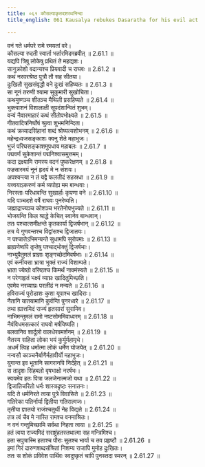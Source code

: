 ```yaml
---
title: ०६१ कौसल्याकृतदशरथनिन्दा
title_english: 061 Kausalya rebukes Dasaratha for his evil act

---
```

<div class="audioEmbed"  caption="श्रीराम-हरिसीताराममूर्ति-घनपाठिभ्यां वचनम्" src="https://archive.org/download/Ramayana-recitation-Sriram-harisItArAmamUrti-Ghanapaati-v2/Kanda_2/Kanda_2_AYK-061-Kousalya_Krutha_Dahsratha_Nindaa.mp3"></div>

  
वनं गते धर्मपरे रामे रमयतां वरे।  
कौसल्या रुदती स्वार्ता भर्तारमिदमब्रवीत् ॥ 2.61.1 ॥   
यद्यपि त्रिषु लोकेषु प्रथितं ते महद्यशः।  
सानुक्रोशो वदान्यश्च प्रियवादी च राघवः ॥ 2.61.2 ॥   
कथं नरवरश्रेष्ठ पुत्रौ तौ सह सीतया।  
दुःखितौ सुखसंवृद्धौ वने दुःखं सहिष्यतः ॥ 2.61.3 ॥   
सा नूनं तरुणी श्यामा सुकुमारी सुखोचिता।  
कथमुष्णञ्च शीतञ्च मैथिली प्रसहिष्यते ॥ 2.61.4 ॥   
भुक्त्वाशनं विशालाक्षी सूपदंशान्वितं शुभम्।  
वन्यं नैवारमाहारं कथं सीतोपभोक्ष्यते ॥ 2.61.5 ॥   
गीतवादित्रनिर्घोषं श्रुत्वा शुभमनिन्दिता।  
कथं क्रव्यादसिंहानां शब्दं श्रोष्यत्यशोभनम् ॥ 2.61.6 ॥   
महेन्द्रध्वजसङ्काशः क्वनु शेते महाभुजः।  
भुजं परिघसङ्काशमुपधाय महाबलः ॥ 2.61.7 ॥   
पद्मवर्णं सुकेशान्तं पद्मनिश्वासमुत्तमम्।  
कदा द्रक्ष्यामि रामस्य वदनं पुष्करेक्षणम् ॥ 2.61.8 ॥   
वज्रसारमयं नूनं हृदयं मे न संशयः।  
अपश्यन्त्या न तं यद्वै फलतीदं सहस्रधा ॥ 2.61.9 ॥   
यत्त्वयाऽकरुणं कर्म व्यपोह्य मम बान्धवाः।  
निरस्ताः परिधावन्ति सुखार्हाः कृपणा वने ॥ 2.61.10 ॥   
यदि पञ्चदशे वर्षे राघवः पुनरेष्यति।  
जह्याद्राज्यञ्च कोशञ्च भरतेनोपभुज्यते ॥ 2.61.11 ॥   
भोजयन्ति किल श्राद्धे केचित् स्वानेव बान्धवान्।  
ततः पश्चात्समीक्षन्ते कृतकार्या द्विजर्षभान् ॥ 2.61.12 ॥   
तत्र ये गुणवन्तश्च विद्वांसश्च द्विजातयः।  
न पश्चात्तेऽभिमन्यन्ते सुधामपि सुरोपमाः ॥ 2.61.13 ॥   
ब्राह्मणेष्वपि तृप्तेषु पश्चाद्भोक्तुं द्विजर्षभाः।  
नाभ्युपैतुमलं प्राज्ञाः शृङ्गच्छेदमिवर्षभाः ॥ 2.61.14 ॥   
एवं कनीयसा भ्रात्रा भुक्तं राज्यं विशाम्पते।  
भ्राता ज्येष्ठो वरिष्ठश्च किमर्थं नावमंस्यते ॥ 2.61.15 ॥   
न परेणाहृतं भक्ष्यं व्याघ्रः खादितुमिच्छति।  
एवमेव नरव्याघ्रः परलीढं न मन्यते ॥ 2.61.16 ॥   
हविराज्यं पुरोडाशः कुशा यूपाश्च खादिराः।  
नैतानि यातयामानि कुर्वन्ति पुनरध्वरे ॥ 2.61.17 ॥   
तथा ह्यात्तमिदं राज्यं हृतसारां सुरामिव।  
नाभिमन्तुमलं रामो नष्टसोममिवाध्वरम् ॥ 2.61.18 ॥   
नैवंविधमसत्कारं राघवो मर्षयिष्यति।  
बलवानिव शार्दूलो वालधेरवमर्शनम् ॥ 2.61.19 ॥   
नैतस्य सहिता लोका भयं कुर्युर्महामृधे।  
अधर्मं त्विह धर्मात्मा लोकं धर्मेण योजयेत् ॥ 2.61.20 ॥   
नन्वसौ काञ्चनैर्बाणैर्महावीर्यो महाभुजः।  
युगान्त इव भूतानि सागरानपि निर्दहेत् ॥ 2.61.21 ॥   
स तादृशः सिंहबलो वृषभाक्षो नरर्षभः।  
स्वयमेव हतः पित्रा जलजेनात्मजो यथा ॥ 2.61.22 ॥   
द्विजातिचरितो धर्मः शास्त्रदृष्टः सनातनः।  
यदि ते धर्मनिरते त्वया पुत्रे विवासिते ॥ 2.61.23 ॥   
गतिरेका पतिर्नार्या द्वितीया गतिरात्मजः।  
तृतीया ज्ञातयो राजंश्चतुर्थी नेह विद्यते ॥ 2.61.24 ॥   
तत्र त्वं चैव मे नास्ति रामश्च वनमाश्रितः।  
न वनं गन्तुमिच्छामि सर्वथा निहता त्वया ॥ 2.61.25 ॥   
हतं त्वया राज्यमिदं सराष्ट्रंहतस्तथात्मा सह मन्त्रिमिश्च।  
हता सपुत्रास्मि हताश्च पौराः सुतश्च भार्या च तव प्रहृष्टौ ॥ 2.61.26 ॥   
इमां गिरं दारुणशब्दसंश्रितां निशम्य राजापि मुमोह दुःखितः।  
ततः स शोकं प्रविवेश पार्थिवः स्वदुष्कृतं चापि पुनस्तदा स्मरन् ॥ 2.61.27 ॥   